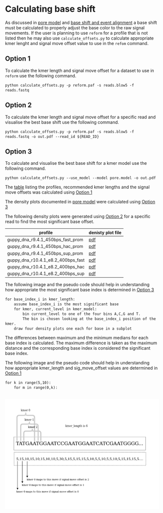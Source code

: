 # Calculating base shift

As discussed in [pore model](pore_model.md) and [base shift and event alignment](base_shift_and_eventalignment.md) a base shift must be calculated to properly adjust the base color to the raw signal movements.
If the user is planning to use `reform` for a profile that is not listed then he may also use `calculate_offsets.py` to calculate appropriate kmer lenght and signal move offset value to use in the `refom` command.

## Option 1
To calculate the kmer length  and signal move offset for a dataset to use in `reform` use the following command.
```
python calculate_offsets.py -p reform.paf -s reads.blow5 -f reads.fastq
```

## Option 2
To calculate the kmer length  and signal move offset for a specific read and visualise the best base shift use the following command.
```
python calculate_offsets.py -p reform.paf -s reads.blow5 -f reads.fastq -o out.pdf --read_id ${READ_ID} 
```

## Option 3
To calculate and visualise the best base shift for a kmer model use the following command.
```
python calculate_offsets.py --use_model --model pore.model -o out.pdf 
```

The [table](reform.md/#precomputed-kmer-lengths-and-signal-moves-offsets) listing the profiles, recommended kmer lengths and the signal move offsets was calculated using [Option 1](#option-1)

The density plots documented in [pore model](pore_model.md) were calculated using [Option 3](#option-3)

The following density plots were generated using [Option 2](#option-2) for a specific read to find the most significant base offset.

| profile                            | denisty plot file                                                                              |
|------------------------------------|------------------------------------------------------------------------------------------------|
| guppy_dna_r9.4.1_450bps_fast_prom  |  [pdf](density_plots/8e1a33c4-af69-471c-a115-6428c8bf63df_dna_r9.4.1_450bps_fast_prom.cfg.pdf) |
| guppy_dna_r9.4.1_450bps_hac_prom   |   [pdf](density_plots/8e1a33c4-af69-471c-a115-6428c8bf63df_dna_r9.4.1_450bps_hac_prom.cfg.pdf) |
| guppy_dna_r9.4.1_450bps_sup_prom   |   [pdf](density_plots/8e1a33c4-af69-471c-a115-6428c8bf63df_dna_r9.4.1_450bps_sup_prom.cfg.pdf) |
| guppy_dna_r10.4.1_e8.2_400bps_fast | [pdf](density_plots/35142bde-548d-4f55-bf50-21c4cdd254da_dna_r10.4.1_e8.2_400bps_fast.cfg.pdf) |
| guppy_dna_r10.4.1_e8.2_400bps_hac  |  [pdf](density_plots/35142bde-548d-4f55-bf50-21c4cdd254da_dna_r10.4.1_e8.2_400bps_hac.cfg.pdf) |
| guppy_dna_r10.4.1_e8.2_400bps_sup  |  [pdf](density_plots/35142bde-548d-4f55-bf50-21c4cdd254da_dna_r10.4.1_e8.2_400bps_sup.cfg.pdf) |

The following image and the pseudo code should help in understanding how appropriate the most significant base index is determined in [Option 3](#option-3)
````
for base_index_i in kmer_length:
    assume base_index_i is the most significant base
    for kmer, current_level in kmer_model:
        bin current_level to one of the four bins A,C,G and T. 
        The bin is chosen looking at the base_index_i position of the kmer.
    draw four density plots one each for base in a subplot
````
The differences between maximum and the minimum medians for each base index is calculated.
The maximum difference is taken as the maximum distance and the corresponding base index is considered the significant base index. 

The following image and the pseudo code should help in understanding how appropriate kmer_length and sig_move_offset values are determined in [Option 1](#option-1)
````
for k in range(5,10):
    for m in range(0,k):
        
````


![image](figures/calculate_offsets/calculate_offsets.png)
